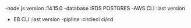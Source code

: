 

-node js version :14.15.0
-database :RDS POSTGRES 
-AWS CLI :last version
- EB CLI :last version
-pipline :circleci ci/cd
